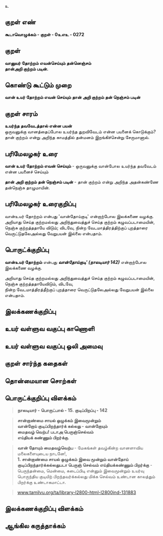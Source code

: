 உ

## குறள் எண் 

**கூடாவொழுக்கம் - குறள் - 0உஎஉ - 0272**  

## குறள் 

**வானுயர் தோற்றம் எவன்செய்யும் தன்னெஞ்சம்  
தான்அறி குற்றம் படின்.**

## கொண்டு கூட்டும் முறை

**வான் உயர் தோற்றம் எவன் செய்யும் தான் அறி குற்றம் தன் நெஞ்சம் படின்**

## குறள் சாரம் 

**உயர்ந்த தவவேடத்தால் என்ன பயன்**  
ஒருவனுக்கு வானத்தைப்போல உயர்ந்த துறவிவேடம் என்ன பயனைக் கொடுக்கும்?   
தான் குற்றம் என்று அறிந்த காமத்தில் தன்மனம் இறங்கிச்சென்று சேருமானால்.

## பரிமேலழகர் உரை

**வான் உயர் தோற்றம் எவன் செய்யும்** - ஒருவனுக்கு வான்போல உயர்ந்த தவவேடம் என்ன பயனைச் செய்யும்  

**தான் அறி குற்றம் தன் நெஞ்சம் படின்** - தான் குற்றம் என்று அறிந்த அதன்கண்ணே தன்நெஞ்சு தாழுமாயின்.  

## பரிமேலழகர் உரைகுறிப்பு   

வான்உயர் தோற்றம் என்பது 'வான்தோய்குடி' என்றாற்போல இலக்கணை வழக்கு.   
அறியாது செய்த குற்றமல்லது அறிந்துவைத்துச் செய்த குற்றம் கழுவப்படாமையின், நெஞ்சு குற்றத்ததாயே விடும்; விடவே, நின்ற வேடமாத்திரத்திற்குப் புறத்தாரை வெருட்டுதலேஅல்லது வேறுபயன் இல்லை என்பதாம்.  

## பொருட்க்குறிப்பு 

**வான்உயர் தோற்றம்** என்பது _**வான்தோய்குடி' (நாலடியார் 142)**_  என்றாற்போல இலக்கணை வழக்கு.   

அறியாது செய்த குற்றமல்லது அறிந்துவைத்துச் செய்த குற்றம் கழுவப்படாமையின்,  
நெஞ்சு குற்றத்ததாயேவிடும், விடவே,  
நின்ற வேடமாத்திரத்தீற்குப் புறத்தாரை வெருட்டுதலேஅல்லது வேறுபயன் இல்லை என்பதாம்.  

## இலக்கணக்குறிப்பு  


## உயர் வள்ளுவ வகுப்பு காணொளி


## உயர் வள்ளுவ வகுப்பு ஒலி அமைவு 

 
## குறள் சார்ந்த கதைகள் 


## தொன்மையான சொற்கள்


## பொருட்க்குறிப்பு விளக்கம்

>**நாலடியார் - பொருட்பால் - 15. குடிப்பிறப்பு - 142**

>**சான்றாண்மை சாயல் ஒழுக்கம் இவைமூன்றும்  
>வான்றோய் குடிப்பிறந்தார்க் கல்லது - வான்றோயும்  
>மைதவழ் வெற்ப! படாஅ பெருஞ்செல்வம்  
>எய்தியக் கண்ணும் பிறர்க்கு.** 
  
>**வான் தோயும் மைதவழ்வெற்ப** - மேகங்கள் தவழ்கின்ற வானளாவிய மலைகளையுடைய நாடனே!,  
>**1. சான்றாண்மை சாயல் ஒழுக்கம் இவை மூன்றும் வான்தோய் குடிப்பிறந்தார்க்கல்லதுபடா பெருஞ் செல்வம் எய்தியக்கண்ணும் பிறர்க்கு** -  பெருந்தன்மை, மென்மை, கடைப்பிடி என்னும் இவைமூன்றும் உயர்வு பொருந்திய குடியிற் பிறந்தவர்க்கல்லது மிக்க செல்வம் உண்டான காலத்தும் பிறர்க்கு உண்டாகமாட்டா.  

>www.tamilvu.org/ta/library-l2800-html-l2800ind-131883

## இலக்கணக்குறிப்பு விளக்கம்


## ஆங்கில கருத்தாக்கம் 


